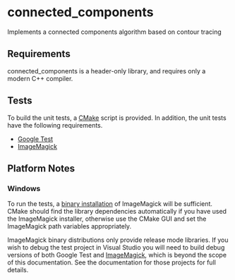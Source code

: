 # connected_components
Implements a connected components algorithm based on contour tracing

## Requirements

connected_components is a header-only library, and requires only a modern C++ compiler. 

## Tests

To build the unit tests, a [CMake] script is provided. In addition, the unit tests have the following requirements.

 * [Google Test]
 * [ImageMagick]

## Platform Notes

### Windows

To run the tests, a [binary installation](http://www.imagemagick.org/script/binary-releases.php) of ImageMagick will be sufficient. CMake should find the library dependencies automatically if you have used the ImageMagick installer, otherwise use the CMake GUI and set the ImageMagick path variables appropriately.

ImageMagick binary distributions only provide release mode libraries. If you wish to debug the test project in Visual Studio you will need to build debug versions of both Google Test and [ImageMagick], which is beyond the scope of this documentation. See the documentation for those projects for full details.

[ImageMagick]: https://github.com/ImageMagick/ImageMagick
[Google Test]: https://github.com/google/googletest
[CMake]: https://cmake.org/

